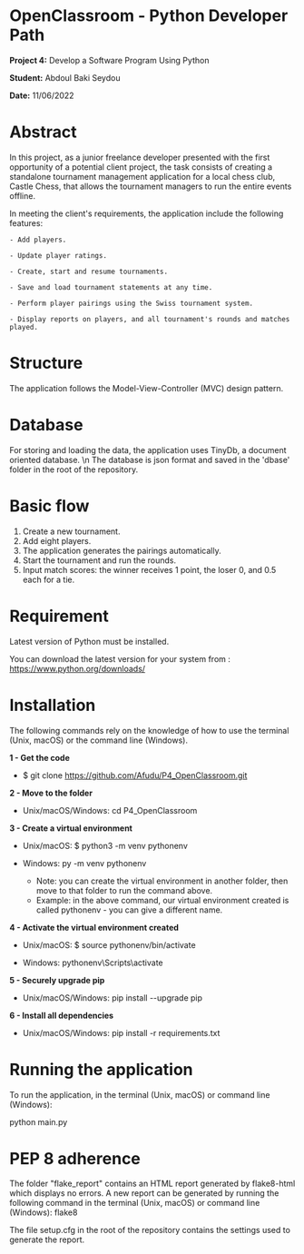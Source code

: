 # OpenClassroom - Python Developer Path

**Project 4:** Develop a Software Program Using Python

**Student:** Abdoul Baki Seydou

**Date:** 11/06/2022

# Abstract
In this project, as a junior freelance developer presented with the first opportunity of a potential client project,
the task consists of creating a standalone tournament management application for a local chess club, Castle Chess, 
that allows the tournament managers to run the entire events offline.

In meeting the client's requirements, the application include the following features:

    - Add players. 
    
    - Update player ratings.
    
    - Create, start and resume tournaments.
    
    - Save and load tournament statements at any time.
    
    - Perform player pairings using the Swiss tournament system.
    
    - Display reports on players, and all tournament's rounds and matches played.

# Structure
The application follows the Model-View-Controller (MVC) design pattern.

# Database
For storing and loading the data, the application uses TinyDb, a document oriented database. \n
The database is json format and saved in the 'dbase' folder in the root of the repository.

# Basic flow
1. Create a new tournament.
2. Add eight players.
3. The application generates the pairings automatically.
4. Start the tournament and run the rounds.
5. Input match scores: the winner receives 1 point, the loser 0, and 0.5 each for a tie.

# Requirement

Latest version of Python must be installed.

You can download the latest version for your system from : https://www.python.org/downloads/

# Installation

The following commands rely on the knowledge of how to use the terminal (Unix, macOS) or the command line (Windows).

**1 - Get the code**

  * $ git clone https://github.com/Afudu/P4_OpenClassroom.git

**2 - Move to the folder**

  * Unix/macOS/Windows: cd P4_OpenClassroom

**3 - Create a virtual environment**

  * Unix/macOS: $ python3 -m venv pythonenv
  * Windows: py -m venv pythonenv
  
    * Note: you can create the virtual environment in another folder, then move to that folder to run the command above.
    * Example: in the above command, our virtual environment created is called pythonenv - you can give a different name.

**4 - Activate the virtual environment created**

  * Unix/macOS: $ source pythonenv/bin/activate

  * Windows: pythonenv\Scripts\activate

**5 - Securely upgrade pip**

 * Unix/macOS/Windows: pip install --upgrade pip

**6 - Install all dependencies**

 * Unix/macOS/Windows: pip install -r requirements.txt

# Running the application

To run the application, in the terminal (Unix, macOS) or command line (Windows):

  python main.py

# PEP 8 adherence
The folder "flake_report" contains an HTML report generated by flake8-html which displays no errors.
A new report can be generated by running the following command in the terminal (Unix, macOS) 
or command line (Windows): flake8

The file setup.cfg in the root of the repository contains the settings used to generate the report.